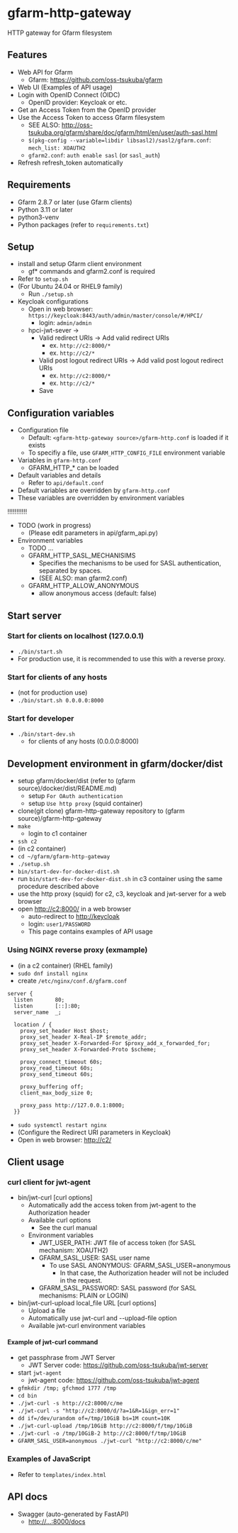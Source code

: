 # gfarm-http-gateway

HTTP gateway for Gfarm filesystem

## Features

- Web API for Gfarm
  - Gfarm: <https://github.com/oss-tsukuba/gfarm>
- Web UI (Examples of API usage)
- Login with OpenID Connect (OIDC)
  - OpenID provider: Keycloak or etc.
- Get an Access Token from the OpenID provider
- Use the Access Token to access Gfarm filesystem
  - SEE ALSO: <http://oss-tsukuba.org/gfarm/share/doc/gfarm/html/en/user/auth-sasl.html>
  - `$(pkg-config --variable=libdir libsasl2)/sasl2/gfarm.conf`: `mech_list: XOAUTH2`
  - `gfarm2.conf`: `auth enable sasl` (or `sasl_auth`)
- Refresh refresh_token automatically

## Requirements

- Gfarm 2.8.7 or later (use Gfarm clients)
- Python 3.11 or later
- python3-venv
- Python packages (refer to `requirements.txt`)

## Setup

- install and setup Gfarm client environment
  - gf* commands and gfarm2.conf is required
- Refer to `setup.sh`
- (For Ubuntu 24.04  or RHEL9 family)
  - Run `./setup.sh`
- Keycloak configurations
  - Open in web browser: `https://keycloak:8443/auth/admin/master/console/#/HPCI/`
    - login: `admin/admin`
  - hpci-jwt-sever ->
    - Valid redirect URIs -> Add valid redirect URIs
      - ex. `http://c2:8000/*`
      - ex. `http://c2/*`
    - Valid post logout redirect URIs -> Add valid post logout redirect URIs
      - ex. `http://c2:8000/*`
      - ex. `http://c2/*`
    - Save

## Configuration variables

- Configuration file
  - Default: `<gfarm-http-gateway source>/gfarm-http.conf` is loaded if it exists
  - To specifiy a file, use `GFARM_HTTP_CONFIG_FILE` environment variable
- Variables in `gfarm-http.conf`
  - GFARM_HTTP_* can be loaded
- Default variables and details
  - Refer to `api/default.conf`
- Default variables are overridden by `gfarm-http.conf`
- These variables are overridden by environment variables

!!!!!!!!!!!
- TODO (work in progress)
  - (Please edit parameters in api/gfarm_api.py)
- Environment variables
  - TODO ...
  - GFARM_HTTP_SASL_MECHANISIMS
    - Specifies the mechanisms to be used for SASL authentication, separated by spaces.
    - (SEE ALSO: man gfarm2.conf)
  - GFARM_HTTP_ALLOW_ANONYMOUS
    - allow anonymous access (default: false)

## Start server

### Start for clients on localhost (127.0.0.1)

- `./bin/start.sh`
- For production use, it is recommended to use this with a reverse proxy.

### Start for clients of any hosts

- (not for production use)
- `./bin/start.sh 0.0.0.0:8000`

### Start for developer

- `./bin/start-dev.sh`
  - for clients of any hosts (0.0.0.0:8000)

## Development environment in gfarm/docker/dist

- setup gfarm/docker/dist (refer to (gfarm source)/docker/dist/README.md)
  - setup `For OAuth authentication`
  - setup `Use http proxy` (squid container)
- clone(git clone) gfarm-http-gateway repository to (gfarm source)/gfarm-http-gateway
- `make`
  - login to c1 container
- `ssh c2`
- (in c2 container)
- `cd ~/gfarm/gfarm-http-gateway`
- `./setup.sh`
- `bin/start-dev-for-docker-dist.sh`
- run `bin/start-dev-for-docker-dist.sh` in c3 container using the same procedure described above
- use the http proxy (squid) for c2, c3, keycloak and jwt-server for a web browser
- open <http://c2:8000/> in a web browser
  - auto-redirect to <http://keycloak>
  - login: `user1/PASSWORD`
  - This page contains examples of API usage

### Using NGINX reverse proxy (exmample)

- (in a c2 container) (RHEL family)
- `sudo dnf install nginx`
- create `/etc/nginx/conf.d/gfarm.conf`

```
server {
  listen       80;
  listen       [::]:80;
  server_name  _;

  location / {
    proxy_set_header Host $host;
    proxy_set_header X-Real-IP $remote_addr;
    proxy_set_header X-Forwarded-For $proxy_add_x_forwarded_for;
    proxy_set_header X-Forwarded-Proto $scheme;

    proxy_connect_timeout 60s;
    proxy_read_timeout 60s;
    proxy_send_timeout 60s;

    proxy_buffering off;
    client_max_body_size 0;

    proxy_pass http://127.0.0.1:8000;
  }}
```

- `sudo systemctl restart nginx`
- (Configure the Redirect URI parameters in Keycloak)
- Open in web browser: <http://c2/>

## Client usage

### curl client for jwt-agent

- bin/jwt-curl [curl options]
  - Automatically add the access token from jwt-agent to the Authorization header
  - Available curl options
    - See the curl manual
  - Environment variables
    - JWT_USER_PATH: JWT file of access token (for SASL mechanism: XOAUTH2)
    - GFARM_SASL_USER: SASL user name
      - To use SASL ANONYMOUS: GFARM_SASL_USER=anonymous
        - In that case, the Authorization header will not be included in the request.
    - GFARM_SASL_PASSWORD: SASL password (for SASL mechanisms: PLAIN or LOGIN)
- bin/jwt-curl-upload local_file URL [curl options]
  - Upload a file
  - Automatically use jwt-curl and --upload-file option
  - Available jwt-curl environment variables

#### Example of jwt-curl command

- get passphrase from JWT Server
  - JWT Server code: <https://github.com/oss-tsukuba/jwt-server>
- start `jwt-agent`
  - jwt-agent code: <https://github.com/oss-tsukuba/jwt-agent>
- `gfmkdir /tmp; gfchmod 1777 /tmp`
- `cd bin`
- `./jwt-curl -s http://c2:8000/c/me`
- `./jwt-curl -s "http://c2:8000/d/?a=1&R=1&ign_err=1"`
- `dd if=/dev/urandom of=/tmp/10GiB bs=1M count=10K`
- `./jwt-curl-upload /tmp/10GiB http://c2:8000/f/tmp/10GiB`
- `./jwt-curl -o /tmp/10GiB-2 http://c2:8000/f/tmp/10GiB`
- `GFARM_SASL_USER=anonymous ./jwt-curl "http://c2:8000/c/me"`

### Examples of JavaScript

- Refer to `templates/index.html`

## API docs

- Swagger (auto-generated by FastAPI)
  - <http://...:8000/docs>
